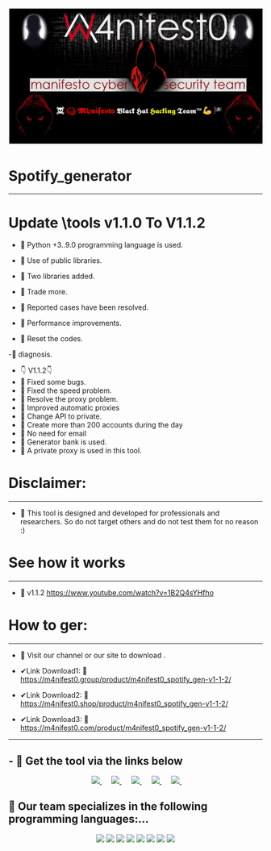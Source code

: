 # ![Locations](https://github.com/M4nifest0/M4nifest0_WhatsApp/blob/master/s.png) 

# Spotify_generator

***********************

# Update \tools  v1.1.0 To V1.1.2

- 📌 Python +3..9.0 programming language is used.

- 📌 Use of public libraries.

- 📌 Two libraries added.

- 📌 Trade more.

- 📌 Reported cases have been resolved.

- 📌 Performance improvements.

- 📌 Reset the codes.

 -📌 diagnosis.
 
- 👇 V1.1.2👇
- 📌 Fixed some bugs.
- 📌 Fixed the speed problem.
- 📌 Resolve the proxy problem.
- 📌 Improved automatic proxies
- 📌 Change API to private.
- 📌 Create more than 200 accounts during the day
- 📌 No need for email
- 📌 Generator bank is used.
- 📌 A private proxy is used in this tool.

# Disclaimer:
----------------------
- 📌 This tool is designed and developed for professionals and researchers. So do not target others and do not test them for no reason :)

# See how it works
----------------------
- 🔞 v1.1.2 https://www.youtube.com/watch?v=1B2Q4sYHfho

# How to ger:
----------------------
- 📌 Visit our channel or our site to download .

- ✔Link Download1: 📌https://m4nifest0.group/product/m4nifest0_spotify_gen-v1-1-2/
- ✔Link Download2: 📌https://m4nifest0.shop/product/m4nifest0_spotify_gen-v1-1-2/
- ✔Link Download3: 📌https://m4nifest0.com/product/m4nifest0_spotify_gen-v1-1-2/

----------------------

<h2>- 📌 Get the tool via the links below</h2>
<p align="center">	
</a>&nbsp;&nbsp;&nbsp;&nbsp;
	<a href="https://t.me/M4nifest0">
		<img src="https://img.shields.io/badge/Telegram-%23000000.svg?&style=for-the-badge&logo=Telegram&logoColor=white" />
	</a>&nbsp;&nbsp;&nbsp;&nbsp;
	<a href="https://www.instagram.com/_m4nifest0_/">
		<img src="https://img.shields.io/badge/instagram-%23E4405F.svg?&style=for-the-badge&logo=instagram&logoColor=white" />
	</a>&nbsp;&nbsp;&nbsp;&nbsp;
	<a href="https://www.youtube.com/c/hack4lx">
		<img src="https://img.shields.io/badge/youtube-%23FF0000.svg?&style=for-the-badge&logo=youtube&logoColor=white" />
	</a>&nbsp;&nbsp;&nbsp;&nbsp;
	<a href="https://twitter.com/_M4nifest0_">
		<img src="https://img.shields.io/badge/twitter-%231DA1F2.svg?&style=for-the-badge&logo=twitter&logoColor=white" />
	</a>&nbsp;&nbsp;&nbsp;&nbsp;
	<a href="https://m4nifest0.com">
		<img src="https://img.shields.io/badge/WebSite-%234A154B.svg?&style=for-the-badge&logo=slack&logoColor=white" />
	</a>&nbsp;&nbsp;&nbsp;&nbsp;
</p>

<h2>📌 Our team specializes in the following programming languages:...</h2> 
<p align="center">	
	<img src="https://img.shields.io/badge/node.js%20-%2343853D.svg?&style=for-the-badge&logo=node.js&logoColor=white" />
        <img src="https://img.shields.io/badge/python%20-%2314354C.svg?&style=for-the-badge&logo=python&logoColor=white" />
	<img src="https://img.shields.io/badge/c%23%20-%23239120.svg?&style=for-the-badge&logo=c-sharp&logoColor=white" />
	<img src="https://img.shields.io/badge/java-%23ED8B00.svg?&style=for-the-badge&logo=java&logoColor=white" />
	<img src="https://img.shields.io/badge/php-%23777BB4.svg?&style=for-the-badge&logo=php&logoColor=white" />
	<img src="https://img.shields.io/badge/ruby-%23CC342D.svg?&style=for-the-badge&logo=ruby&logoColor=white" />
	<img src="https://img.shields.io/badge/perl-%2339457E.svg?&style=for-the-badge&logo=perl&logoColor=white" />
	<img src="https://img.shields.io/badge/c++%20-%2300599C.svg?&style=for-the-badge&logo=c%2B%2B&logoColor=white" />
</p>
